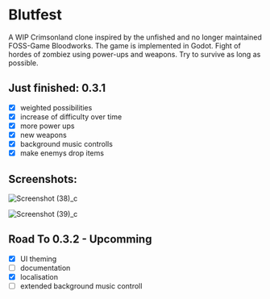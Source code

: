 # Blutfest
A WIP Crimsonland clone inspired by the unfished and no longer maintained FOSS-Game Bloodworks. The game is implemented in Godot.
Fight of hordes of zombiez using power-ups and weapons. Try to survive as long as possible.

## Just finished: 0.3.1
- [x] weighted possibilities
- [x] increase of difficulty over time
- [x] more power ups
- [x] new weapons
- [x] background music controlls
- [x] make enemys drop items

## Screenshots:
![Screenshot (38)_c](https://user-images.githubusercontent.com/69308038/160944172-cfbc0da0-ccfb-4435-848e-45bffd92cb68.png)

![Screenshot (39)_c](https://user-images.githubusercontent.com/69308038/160944100-7509f12f-24f5-4f4a-a5fb-ac8a30136e97.png)



## Road To 0.3.2  - Upcomming
- [x] UI theming
- [ ] documentation
- [x] localisation
- [ ] extended background music controll
